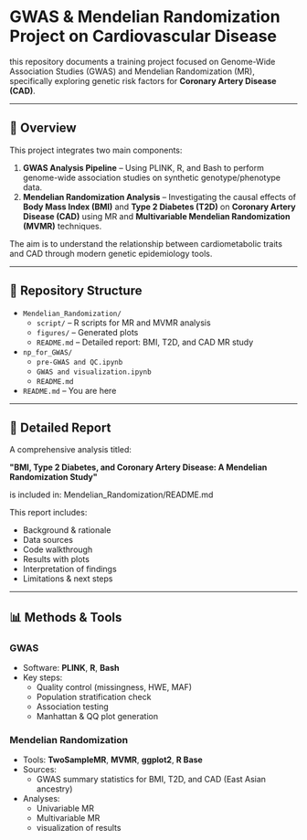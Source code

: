 # GWAS & Mendelian Randomization Project on Cardiovascular Disease

this repository documents a training project focused on Genome-Wide Association Studies (GWAS) and Mendelian Randomization (MR), specifically exploring genetic risk factors for **Coronary Artery Disease (CAD)**.

---

## 🧬 Overview

This project integrates two main components:

1. **GWAS Analysis Pipeline** – Using PLINK, R, and Bash to perform genome-wide association studies on synthetic genotype/phenotype data.
2. **Mendelian Randomization Analysis** – Investigating the causal effects of **Body Mass Index (BMI)** and **Type 2 Diabetes (T2D)** on **Coronary Artery Disease (CAD)** using MR and **Multivariable Mendelian Randomization (MVMR)** techniques.

The aim is to understand the relationship between cardiometabolic traits and CAD through modern genetic epidemiology tools.

---

## 📁 Repository Structure
- `Mendelian_Randomization/`
  - `script/` – R scripts for MR and MVMR analysis  
  - `figures/` – Generated plots  
  - `README.md` – Detailed report: BMI, T2D, and CAD MR study  
- `np_for_GWAS/`
  - `pre-GWAS and QC.ipynb` 
  - `GWAS and visualization.ipynb` 
  - `README.md` 
- `README.md` – You are here 

---

## 📖 Detailed Report

A comprehensive analysis titled:

**"BMI, Type 2 Diabetes, and Coronary Artery Disease: A Mendelian Randomization Study"**

is included in: Mendelian_Randomization/README.md

This report includes:
- Background & rationale
- Data sources
- Code walkthrough
- Results with plots
- Interpretation of findings
- Limitations & next steps

---

## 📊 Methods & Tools

### GWAS
- Software: **PLINK**, **R**, **Bash**
- Key steps:
  - Quality control (missingness, HWE, MAF)
  - Population stratification check
  - Association testing
  - Manhattan & QQ plot generation

### Mendelian Randomization
- Tools: **TwoSampleMR**, **MVMR**, **ggplot2**, **R Base**
- Sources:
  - GWAS summary statistics for BMI, T2D, and CAD (East Asian ancestry)
- Analyses:
  - Univariable MR
  - Multivariable MR
  - visualization of results
